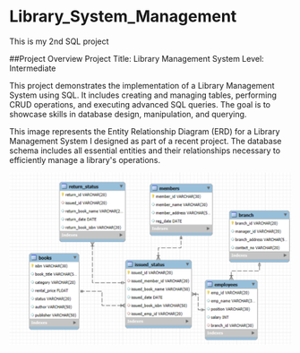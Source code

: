 # Library_System_Management
This is my 2nd SQL project

##Project Overview
Project Title: Library Management System
Level: Intermediate

This project demonstrates the implementation of a Library Management System using SQL. It includes creating and managing tables, performing CRUD operations, and executing advanced SQL queries. The goal is to showcase skills in database design, manipulation, and querying.

This image represents the Entity Relationship Diagram (ERD) for a Library Management System I designed as part of a recent project. The database schema includes all essential entities and their relationships necessary to efficiently manage a library's operations.

![](https://github.com/Asaduzzamansafi/Library_System_Management/blob/71fc192178098877057e4e11da6c5ee7a8759925/Screenshot%202025-08-01%20234711.png)
